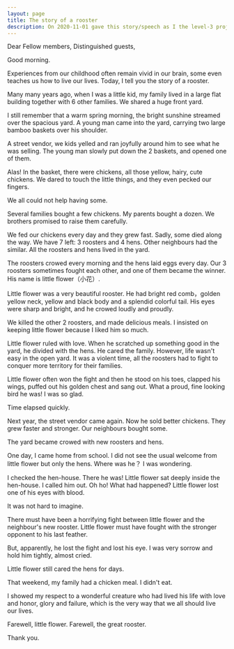 ```yaml
---
layout: page
title: The story of a rooster
description: On 2020-11-01 gave this story/speech as I the level-3 project-3 of my Pathways in Yulife club of Toastmaster.
---
```



Dear Fellow members,
Distinguished guests,

Good morning.

Experiences from our childhood often remain vivid in our brain, some even
teaches us how to live our lives. Today, I tell you the story of a rooster.

Many many years ago, when I was a little kid, my family lived in a large
flat building together with 6 other families. We shared a huge front yard.

I still remember that a warm spring morning, the bright sunshine streamed
over the spacious yard. A young man came into the yard, carrying two large
bamboo baskets over his shoulder.

A street vendor, we kids yelled and ran joyfully around him to see what
he was selling. The young man slowly put down the 2 baskets, and opened
one of them.

Alas! In the basket, there were chickens, all those yellow, hairy, cute
chickens. We dared to touch the little things, and they even pecked our
fingers.

We all could not help having some.

Several families bought a few chickens. My parents bought a dozen. We brothers
promised to raise them carefully.

We fed our chickens every day and they grew fast. Sadly, some died along the
way. We have 7 left: 3 roosters and 4 hens. Other neighbours had the similar.
All the roosters and hens lived in the yard.

The roosters crowed every morning and the hens laid eggs every day. Our 3 roosters
sometimes fought each other, and one of them became the winner. His name is
little flower（小花）.

Little flower was a very beautiful rooster. He had bright red comb，golden yellow
neck, yellow and black body and a splendid colorful tail. His eyes were sharp and
bright, and he crowed loudly and proudly.

We killed the other 2 roosters, and made delicious meals. I insisted on keeping
little flower because I liked him so much.

Little flower ruled with love. When he scratched up something good in the yard, he
divided with the hens. He cared the family. However, life wasn't easy in the open
yard. It was a violent time, all the roosters had to fight to conquer more territory
for their families.

Little flower often won the fight and then he stood on his toes, clapped his wings,
puffed out his golden chest and sang out. What a proud, fine looking bird he was!
I was so glad.

Time elapsed quickly.

Next year, the street vendor came again. Now he sold better chickens. They grew faster
and stronger. Our neighbours bought some.

The yard became crowed with new roosters and hens.

One day, I came home from school. I did not see the usual welcome from little flower
but only the hens. Where was he？ I was wondering.

I checked the hen-house. There he was! Little flower sat deeply inside the hen-house.
I called him out. Oh ho! What had happened? Little flower lost one of his eyes with
blood.

It was not hard to imagine.

There must have been a horrifying fight between little flower and the neighbour's new
rooster. Little flower must have fought with the stronger opponent to his last feather.

But, apparently, he lost the fight and lost his eye. I was very sorrow and hold him
tightly, almost cried.

Little flower still cared the hens for days.

That weekend, my family had a chicken meal. I didn't eat.

I showed my respect to a wonderful creature who had lived his life with love and honor,
glory and failure, which is the very way that we all should live our lives.

Farewell, little flower. Farewell, the great rooster.

Thank you.